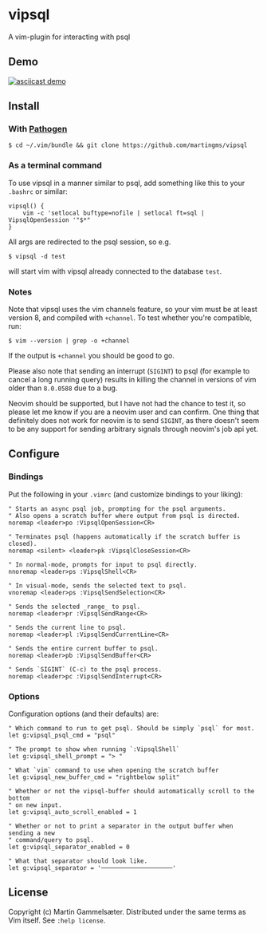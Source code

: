 # vipsql

A vim-plugin for interacting with psql

## Demo

[![asciicast demo](https://asciinema.org/a/HTc1gAS2gHxaL7yCECvwKUUPs.png)](https://asciinema.org/a/HTc1gAS2gHxaL7yCECvwKUUPs)

## Install

### With [Pathogen](https://github.com/tpope/vim-pathogen)

    $ cd ~/.vim/bundle && git clone https://github.com/martingms/vipsql

### As a terminal command

To use vipsql in a manner similar to psql, add something like this to your
`.bashrc` or similar:

    vipsql() {
        vim -c 'setlocal buftype=nofile | setlocal ft=sql | VipsqlOpenSession '"$*"
    }

All args are redirected to the psql session, so e.g.

    $ vipsql -d test

will start vim with vipsql already connected to the database `test`.

### Notes

Note that vipsql uses the vim channels feature, so your vim must be at
least version 8, and compiled with `+channel`. To test whether you're compatible, run:

    $ vim --version | grep -o +channel

If the output is `+channel` you should be good to go.

Please also note that sending an interrupt (`SIGINT`) to psql (for example to
cancel a long running query) results in killing the channel in versions of vim
older than `8.0.0588` due to a bug.

Neovim should be supported, but I have not had the chance to test it, so please
let me know if you are a neovim user and can confirm. One thing that definitely
does not work for neovim is to send `SIGINT`, as there doesn't seem to be any
support for sending arbitrary signals through neovim's job api yet.

## Configure

### Bindings

Put the following in your `.vimrc` (and customize bindings to your liking):

```
" Starts an async psql job, prompting for the psql arguments.
" Also opens a scratch buffer where output from psql is directed.
noremap <leader>po :VipsqlOpenSession<CR>

" Terminates psql (happens automatically if the scratch buffer is closed).
noremap <silent> <leader>pk :VipsqlCloseSession<CR>

" In normal-mode, prompts for input to psql directly.
nnoremap <leader>ps :VipsqlShell<CR>

" In visual-mode, sends the selected text to psql.
vnoremap <leader>ps :VipsqlSendSelection<CR>

" Sends the selected _range_ to psql.
noremap <leader>pr :VipsqlSendRange<CR>

" Sends the current line to psql.
noremap <leader>pl :VipsqlSendCurrentLine<CR>

" Sends the entire current buffer to psql.
noremap <leader>pb :VipsqlSendBuffer<CR>

" Sends `SIGINT` (C-c) to the psql process.
noremap <leader>pc :VipsqlSendInterrupt<CR>
```

### Options

Configuration options (and their defaults) are:

```
" Which command to run to get psql. Should be simply `psql` for most.
let g:vipsql_psql_cmd = "psql"

" The prompt to show when running `:VipsqlShell`
let g:vipsql_shell_prompt = "> "

" What `vim` command to use when opening the scratch buffer
let g:vipsql_new_buffer_cmd = "rightbelow split"

" Whether or not the vipsql-buffer should automatically scroll to the bottom
" on new input.
let g:vipsql_auto_scroll_enabled = 1

" Whether or not to print a separator in the output buffer when sending a new
" command/query to psql.
let g:vipsql_separator_enabled = 0

" What that separator should look like.
let g:vipsql_separator = '────────────────────'
```

## License

Copyright (c) Martin Gammelsæter. Distributed under the same terms as Vim itself. See `:help license`.

